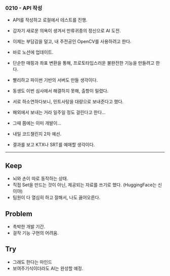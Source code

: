 ### 0210 - API 작성
- API를 작성하고 로컬에서 테스트를 진행.

- 갑자기 새로운 의욕이 생겨서 만류귀종의 정신으로 AI 도전.
- 이제는 부담감을 덜고, 내 주전공인 OpenCV를 사용하려고 한다.
- 바로 노션에 업데이트.
- 단순한 매핑과 좌표 변환을 통해, 프로토타입스러운 불완전한 기능을 만들려고 한다.
- 빨리하고 파이썬 기반의 서버도 만들 생각이다.

- 동생도 이번 심사에서 해결하지 못해, 출항이 밀렸다.
- 서로 하소연하다보니, 민트사탕을 대량으로 보내준다고 했다.
- 해외에서 보내는 거라 일주일 정도 걸린다고 한다...
- 그때 쯤에는 이미 개발이...

- 내일 코드챌린지 2차 예선.
- 결과를 보고 KTX나 SRT를 예매할 생각이다.


<hr>

## Keep
- 뇌와 손이 따로 동작하는 상태.
- 직접 Set을 만드는 것이 아닌, 제공되는 자료를 쓰기로 했다. (HuggingFace는 신이야)
- 팀원이 다 열심히 하고 잘해서, 나도 끓어오른다.


## Problem
- 촉박한 개발 기간.
- 걸작 기능 구현의 어려움.


## Try
- 그래도 한다는 마인드
- 보여주기식이더라도 AI는 완성할 예정.

